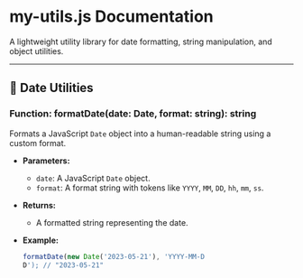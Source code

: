 # my-utils.js Documentation

A lightweight utility library for date formatting, string manipulation, and object utilities.

---

## 📆 Date Utilities

### Function: formatDate(date: Date, format: string): string

Formats a JavaScript `Date` object into a human-readable string using a custom format.

- **Parameters:**
  - `date`: A JavaScript `Date` object.
  - `format`: A format string with tokens like `YYYY`, `MM`, `DD`, `hh`, `mm`, `ss`.

- **Returns:**
  - A formatted string representing the date.

- **Example:**
  ```js
  formatDate(new Date('2023-05-21'), 'YYYY-MM-D
  D'); // "2023-05-21"
  ```

